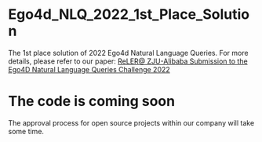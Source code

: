 # Ego4d_NLQ_2022_1st_Place_Solution
The 1st place solution of 2022 Ego4d Natural Language Queries. 
For more details, please refer to our paper: [ReLER@ ZJU-Alibaba Submission to the Ego4D Natural Language Queries Challenge 2022](https://arxiv.org/abs/2207.00383)

# The code is coming soon
The approval process for open source projects within our company will take some time.
